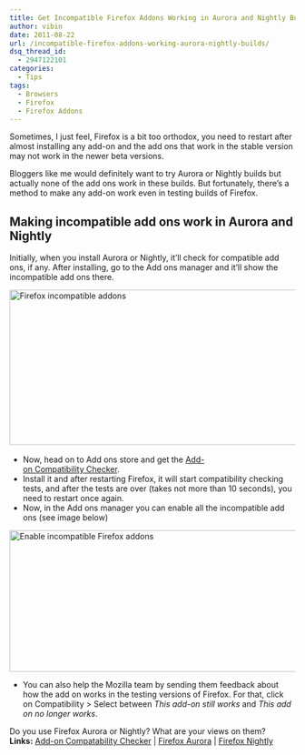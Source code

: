 ```yaml
---
title: Get Incompatible Firefox Addons Working in Aurora and Nightly Builds
author: vibin
date: 2011-08-22
url: /incompatible-firefox-addons-working-aurora-nightly-builds/
dsq_thread_id:
  - 2947122101
categories:
  - Tips
tags:
  - Browsers
  - Firefox
  - Firefox Addons
---
```

Sometimes, I just feel, Firefox is a bit too orthodox, you need to restart after almost installing any add-on and the add ons that work in the stable version may not work in the newer beta versions.

Bloggers like me would definitely want to try Aurora or Nightly builds but actually none of the add ons work in these builds. But fortunately, there&#8217;s a method to make any add-on work even in testing builds of Firefox.

## Making incompatible add ons work in Aurora and Nightly

Initially, when you install Aurora or Nightly, it&#8217;ll check for compatible add ons, if any. After installing, go to the Add ons manager and it&#8217;ll show the incompatible add ons there.

[<img class="alignnone wp-image-50464" src="http://cdn.devilsworkshop.org/files/2011/08/Image-0002.png" alt="Firefox incompatible addons" width="554" height="273" />][1][  
][1]

  * Now, head on to Add ons store and get the <a href="https://addons.mozilla.org/en-US/firefox/addon/add-on-compatibility-reporter/" onclick="_gaq.push(['_trackEvent', 'outbound-article', 'https://addons.mozilla.org/en-US/firefox/addon/add-on-compatibility-reporter/', 'Add-on Compatibility Checker']);" >Add-on Compatibility Checker</a>.
  * Install it and after restarting Firefox, it will start compatibility checking tests, and after the tests are over (takes not more than 10 seconds), you need to restart once again.
  * Now, in the Add ons manager you can enable all the incompatible add ons (see image below)

[<img class="size-full wp-image-43356 alignnone" src="http://cdn.devilsworkshop.org/files/2011/08/Image-0011.png" alt="Enable incompatible Firefox addons " width="584" height="249" />][2]

  * You can also help the Mozilla team by sending them feedback about how the add on works in the testing versions of Firefox. For that, click on Compatibility > Select between *This add-on still works* and *This add on no longer works*.

<div>
  Do you use Firefox Aurora or Nightly? What are your views on them?
</div>

<div>
  <strong>Links:</strong> <a href="https://addons.mozilla.org/en-US/firefox/addon/add-on-compatibility-reporter/?src=api" onclick="_gaq.push(['_trackEvent', 'outbound-article', 'https://addons.mozilla.org/en-US/firefox/addon/add-on-compatibility-reporter/?src=api', 'Add-on Compatability Checker']);" >Add-on Compatability Checker</a> | <a href="http://www.mozilla.com/en-US/firefox/channel/" onclick="_gaq.push(['_trackEvent', 'outbound-article', 'http://www.mozilla.com/en-US/firefox/channel/', 'Firefox Aurora']);" >Firefox Aurora</a> | <a href="http://nightly.mozilla.org/" onclick="_gaq.push(['_trackEvent', 'outbound-article', 'http://nightly.mozilla.org/', 'Firefox Nightly']);" >Firefox Nightly</a>
</div>

 [1]: http://cdn.devilsworkshop.org/files/2011/08/Image-0002.png
 [2]: http://cdn.devilsworkshop.org/files/2011/08/Image-0011.png
